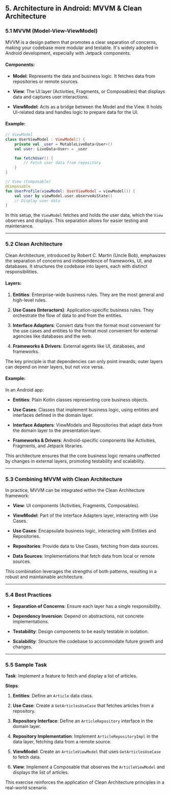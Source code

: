 ## 5. Architecture in Android: MVVM & Clean Architecture

### 5.1 MVVM (Model-View-ViewModel)

MVVM is a design pattern that promotes a clear separation of concerns, making your codebase more modular and testable. It's widely adopted in Android development, especially with Jetpack components.

#### Components:

- **Model**: Represents the data and business logic. It fetches data from repositories or remote sources.

- **View**: The UI layer (Activities, Fragments, or Composables) that displays data and captures user interactions.

- **ViewModel**: Acts as a bridge between the Model and the View. It holds UI-related data and handles logic to prepare data for the UI.

#### Example:

```kotlin
// ViewModel
class UserViewModel : ViewModel() {
    private val _user = MutableLiveData<User>()
    val user: LiveData<User> = _user

    fun fetchUser() {
        // Fetch user data from repository
    }
}

// View (Composable)
@Composable
fun UserProfile(viewModel: UserViewModel = viewModel()) {
    val user by viewModel.user.observeAsState()
    // Display user data
}
```


In this setup, the `ViewModel` fetches and holds the user data, which the `View` observes and displays. This separation allows for easier testing and maintenance.

---

### 5.2 Clean Architecture

Clean Architecture, introduced by Robert C. Martin (Uncle Bob), emphasizes the separation of concerns and independence of frameworks, UI, and databases. It structures the codebase into layers, each with distinct responsibilities.

#### Layers:

1. **Entities**: Enterprise-wide business rules. They are the most general and high-level rules.

2. **Use Cases (Interactors)**: Application-specific business rules. They orchestrate the flow of data to and from the entities.

3. **Interface Adapters**: Convert data from the format most convenient for the use cases and entities to the format most convenient for external agencies like databases and the web.

4. **Frameworks & Drivers**: External agents like UI, databases, and frameworks.

The key principle is that dependencies can only point inwards; outer layers can depend on inner layers, but not vice versa.

#### Example:

In an Android app:

- **Entities**: Plain Kotlin classes representing core business objects.

- **Use Cases**: Classes that implement business logic, using entities and interfaces defined in the domain layer.

- **Interface Adapters**: ViewModels and Repositories that adapt data from the domain layer to the presentation layer.

- **Frameworks & Drivers**: Android-specific components like Activities, Fragments, and Jetpack libraries.

This architecture ensures that the core business logic remains unaffected by changes in external layers, promoting testability and scalability.

---

### 5.3 Combining MVVM with Clean Architecture

In practice, MVVM can be integrated within the Clean Architecture framework:

- **View**: UI components (Activities, Fragments, Composables).

- **ViewModel**: Part of the Interface Adapters layer, interacting with Use Cases.

- **Use Cases**: Encapsulate business logic, interacting with Entities and Repositories.

- **Repositories**: Provide data to Use Cases, fetching from data sources.

- **Data Sources**: Implementations that fetch data from local or remote sources.

This combination leverages the strengths of both patterns, resulting in a robust and maintainable architecture.

---

### 5.4 Best Practices

- **Separation of Concerns**: Ensure each layer has a single responsibility.

- **Dependency Inversion**: Depend on abstractions, not concrete implementations.

- **Testability**: Design components to be easily testable in isolation.

- **Scalability**: Structure the codebase to accommodate future growth and changes.

---

### 5.5 Sample Task

**Task**: Implement a feature to fetch and display a list of articles.

**Steps**:

1. **Entities**: Define an `Article` data class.

2. **Use Case**: Create a `GetArticlesUseCase` that fetches articles from a repository.

3. **Repository Interface**: Define an `ArticleRepository` interface in the domain layer.

4. **Repository Implementation**: Implement `ArticleRepositoryImpl` in the data layer, fetching data from a remote source.

5. **ViewModel**: Create an `ArticleViewModel` that uses `GetArticlesUseCase` to fetch data.

6. **View**: Implement a Composable that observes the `ArticleViewModel` and displays the list of articles.

This exercise reinforces the application of Clean Architecture principles in a real-world scenario.
